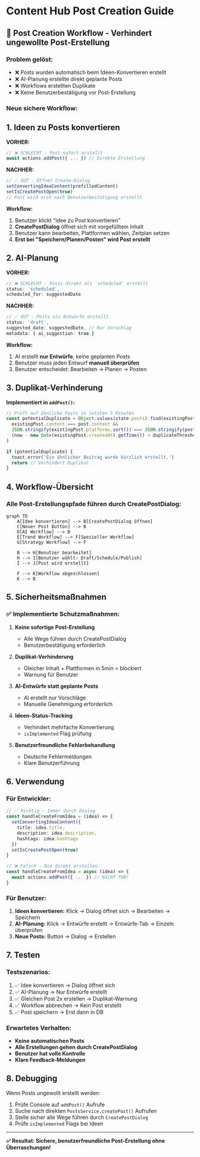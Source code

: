 # Content Hub Post Creation Guide

## 🎯 **Post Creation Workflow - Verhindert ungewollte Post-Erstellung**

### **Problem gelöst:**
- ❌ Posts wurden automatisch beim Ideen-Konvertieren erstellt
- ❌ AI-Planung erstellte direkt geplante Posts
- ❌ Workflows erstellten Duplikate
- ❌ Keine Benutzerbestätigung vor Post-Erstellung

### **Neue sichere Workflow:**

## 1. **Ideen zu Posts konvertieren**

**VORHER:**
```typescript
// ❌ SCHLECHT - Post sofort erstellt
await actions.addPost({ ... }) // Direkte Erstellung
```

**NACHHER:**
```typescript
// ✅ GUT - Öffnet Create-Dialog
setConvertingIdeaContent(prefilledContent)
setIsCreatePostOpen(true)
// Post wird erst nach Benutzerbestätigung erstellt
```

**Workflow:**
1. Benutzer klickt "Idee zu Post konvertieren"
2. **CreatePostDialog** öffnet sich mit vorgefülltem Inhalt
3. Benutzer kann bearbeiten, Plattformen wählen, Zeitplan setzen
4. **Erst bei "Speichern/Planen/Posten" wird Post erstellt**

## 2. **AI-Planung**

**VORHER:**
```typescript
// ❌ SCHLECHT - Posts direkt als 'scheduled' erstellt
status: 'scheduled',
scheduled_for: suggestedDate
```

**NACHHER:**
```typescript
// ✅ GUT - Posts als Entwürfe erstellt
status: 'draft',
suggested_date: suggestedDate, // Nur Vorschlag
metadata: { ai_suggestion: true }
```

**Workflow:**
1. AI erstellt **nur Entwürfe**, keine geplanten Posts
2. Benutzer muss jeden Entwurf **manuell überprüfen**
3. Benutzer entscheidet: Bearbeiten → Planen → Posten

## 3. **Duplikat-Verhinderung**

**Implementiert in `addPost()`:**
```typescript
// Prüft auf ähnliche Posts in letzten 5 Minuten
const potentialDuplicate = Object.values(state.posts).find(existingPost => 
  existingPost.content === post.content &&
  JSON.stringify(existingPost.platforms.sort()) === JSON.stringify(post.platforms.sort()) &&
  (now - new Date(existingPost.createdAt).getTime()) < duplicateThreshold
)

if (potentialDuplicate) {
  toast.error('Ein ähnlicher Beitrag wurde kürzlich erstellt.')
  return // Verhindert Duplikat
}
```

## 4. **Workflow-Übersicht**

### **Alle Post-Erstellungspfade führen durch CreatePostDialog:**

```mermaid
graph TD
    A[Idee konvertieren] --> B[CreatePostDialog öffnen]
    C[Neuer Post Button] --> B
    D[AI Workflow] --> B
    E[Trend Workflow] --> F[Spezieller Workflow]
    G[Strategy Workflow] --> F
    
    B --> H[Benutzer bearbeitet]
    H --> I[Benutzer wählt: Draft/Schedule/Publish]
    I --> J[Post wird erstellt]
    
    F --> K[Workflow abgeschlossen]
    K --> B
```

## 5. **Sicherheitsmaßnahmen**

### **✅ Implementierte Schutzmaßnahmen:**

1. **Keine sofortige Post-Erstellung**
   - Alle Wege führen durch CreatePostDialog
   - Benutzerbestätigung erforderlich

2. **Duplikat-Verhinderung**
   - Gleicher Inhalt + Plattformen in 5min = blockiert
   - Warnung für Benutzer

3. **AI-Entwürfe statt geplante Posts**
   - AI erstellt nur Vorschläge
   - Manuelle Genehmigung erforderlich

4. **Ideen-Status-Tracking**
   - Verhindert mehrfache Konvertierung
   - `isImplemented` Flag prüfung

5. **Benutzerfreundliche Fehlerbehandlung**
   - Deutsche Fehlermeldungen
   - Klare Benutzerführung

## 6. **Verwendung**

### **Für Entwickler:**

```typescript
// ✅ Richtig - Immer durch Dialog
const handleCreateFromIdea = (idea) => {
  setConvertingIdeaContent({
    title: idea.title,
    description: idea.description,
    hashtags: idea.hashtags
  })
  setIsCreatePostOpen(true)
}

// ❌ Falsch - Nie direkt erstellen
const handleCreateFromIdea = async (idea) => {
  await actions.addPost({ ... }) // NICHT TUN!
}
```

### **Für Benutzer:**

1. **Ideen konvertieren:** Klick → Dialog öffnet sich → Bearbeiten → Speichern
2. **AI-Planung:** Klick → Entwürfe erstellt → Entwürfe-Tab → Einzeln überprüfen
3. **Neue Posts:** Button → Dialog → Erstellen

## 7. **Testen**

### **Testszenarios:**

1. ✅ Idee konvertieren → Dialog öffnet sich
2. ✅ AI-Planung → Nur Entwürfe erstellt
3. ✅ Gleichen Post 2x erstellen → Duplikat-Warnung
4. ✅ Workflow abbrechen → Kein Post erstellt
5. ✅ Post speichern → Erst dann in DB

### **Erwartetes Verhalten:**
- **Keine automatischen Posts**
- **Alle Erstellungen gehen durch CreatePostDialog**
- **Benutzer hat volle Kontrolle**
- **Klare Feedback-Meldungen**

## 8. **Debugging**

Wenn Posts ungewollt erstellt werden:

1. Prüfe Console auf `addPost()` Aufrufe
2. Suche nach direkten `PostsService.createPost()` Aufrufen
3. Stelle sicher alle Wege führen durch `CreatePostDialog`
4. Prüfe `isImplemented` Flags bei Ideen

---

**✅ Resultat: Sichere, benutzerfreundliche Post-Erstellung ohne Überraschungen!** 